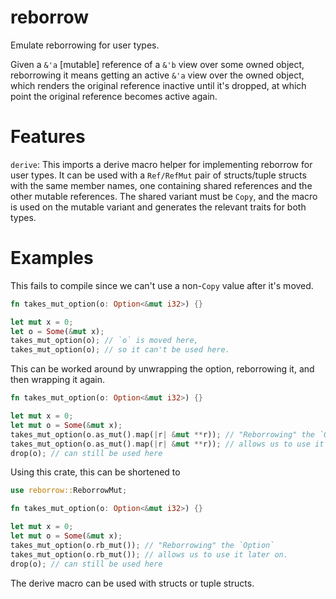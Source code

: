 # reborrow
Emulate reborrowing for user types.

Given a `&'a` [mutable] reference of a `&'b` view over some owned object,
reborrowing it means getting an active `&'a` view over the owned object,
which renders the original reference inactive until it's dropped, at which point
the original reference becomes active again.

# Features
`derive`: This imports a derive macro helper for implementing reborrow for user
types. It can be used with a `Ref/RefMut` pair of structs/tuple structs with
the same member names, one containing shared references and the other mutable
references. The shared variant must be `Copy`, and the macro is used on the
mutable variant and generates the relevant traits for both types.

# Examples
This fails to compile since we can't use a non-`Copy` value after it's moved.
```rust
fn takes_mut_option(o: Option<&mut i32>) {}

let mut x = 0;
let o = Some(&mut x);
takes_mut_option(o); // `o` is moved here,
takes_mut_option(o); // so it can't be used here.
```

This can be worked around by unwrapping the option, reborrowing it, and then wrapping it again.
```rust
fn takes_mut_option(o: Option<&mut i32>) {}

let mut x = 0;
let mut o = Some(&mut x);
takes_mut_option(o.as_mut().map(|r| &mut **r)); // "Reborrowing" the `Option`
takes_mut_option(o.as_mut().map(|r| &mut **r)); // allows us to use it later on.
drop(o); // can still be used here
```

Using this crate, this can be shortened to
```rust
use reborrow::ReborrowMut;

fn takes_mut_option(o: Option<&mut i32>) {}

let mut x = 0;
let mut o = Some(&mut x);
takes_mut_option(o.rb_mut()); // "Reborrowing" the `Option`
takes_mut_option(o.rb_mut()); // allows us to use it later on.
drop(o); // can still be used here
```

The derive macro can be used with structs or tuple structs.
